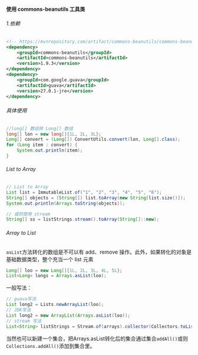 #### 使用 commons-beanutils 工具类

###### 1.依赖

```xml
<!-- https://mvnrepository.com/artifact/commons-beanutils/commons-beanutils -->
<dependency>
    <groupId>commons-beanutils</groupId>
    <artifactId>commons-beanutils</artifactId>
    <version>1.9.3</version>
</dependency>
<dependency>
    <groupId>com.google.guava</groupId>
    <artifactId>guava</artifactId>
    <version>27.0.1-jre</version>
</dependency>


```

###### 具体使用

```java
//long[] 数组转 Long[] 数组
long[] lon = new long[]{1L, 2L, 3L};
Long[] convert = (Long[]) ConvertUtils.convert(lon, Long[].class);
for (Long item : convert) {
    System.out.println(item);
}
```

###### List to Array

```java
// List to Array
List list = ImmutableList.of("1", "2", "3", "4", "5", "6");
String[] objects = (String[]) list.toArray(new String[list.size()]);
System.out.println(Arrays.toString(objects));

// 或则使用 stream
String[] ss = listStrings.stream().toArray(String[]::new);
```

###### Array to List

`asList`方法转化的数组是不可以有 add、remove 操作。此外，如果转化的对象是基础数据类型，整个充当一个 list 元素

```java
Long[] loo = new Long[]{1L, 2L, 3L, 4L, 5L};
List<Long> longs = Arrays.asList(loo);
```

一般写法：

```java
// guava写法  
List long2 = Lists.newArrayList(loo);
// JDK写法
List long2 = new ArrayList(Arrays.asList(loo));
// stream 写法
List<String> listStrings = Stream.of(arrays).collector(Collectors.toList());
```

当然也可以新建一个集合，把Arrays.asList转化后的集合通过集合`addAll()`或则`Collections.addAll()`添加到集合里。

